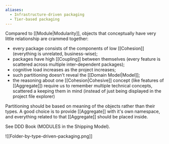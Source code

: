 ```yaml
---
aliases:
  - Infrastructure-driven packaging
  - Tier-based packaging
---
```

Compared to [[Module|Modularity]], objects that conceptually have very little relationship are crammed together:
- every package consists of the components of low [[Cohesion]] (everything is unrelated, business-wise);
- packages have high [[Coupling]] between themselves (every feature is scattered across multiple inter-dependent packages);
- cognitive load increases as the project increases;
- such partitioning doesn't reveal the [[Domain Model|Model]];
- the reasoning about one [[Cohesion|Cohesive]] concept (like features of [[Aggregate]]) require us to remember multiple technical concepts, scattered a keeping them in mind (instead of just being displayed in the project file explorer)

Partitioning should be based on meaning of the objects rather than their types. A good choice is to provide [[Aggregate]] with it's own namespace, and everything related to that [[Aggregate]] should be placed inside.

See DDD Book (MODULES in the Shipping Model).

![[Folder-by-type-driven-packaging.png]]